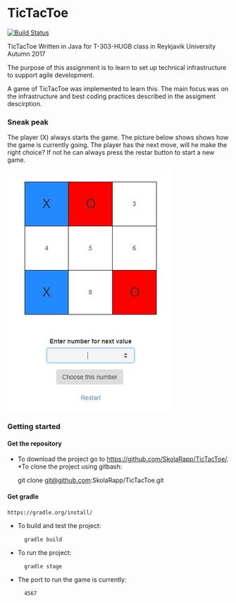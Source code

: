 # TicTacToe

[![Build Status](https://api.travis-ci.org/SkolaRapp/TicTacToe.svg?branch=develop)](https://travis-ci.org/SkolaRapp/TicTacToe)

TicTacToe Written in Java for T-303-HUGB class in Reykjavik University Autumn 2017

The purpose of this assignment is to learn to set up technical infrastructure to support agile development. 

A game of TicTacToe was implemented to learn this. The main focus was on the
infrastructure and best coding practices described in the assigment descirption.

### Sneak peak
The player (X) always starts the game. The picture below shows shows how the game is currently going. The player has the next move, will he make the right choice? If not he can always press the restar button to start a new game.

![alt text](https://github.com/SkolaRapp/TicTacToe/blob/develop/docs/images/tictactoe.jpg "tic tac toe")

### Getting started

#### Get the repository
	
* To download the project go to https://github.com/SkolaRapp/TicTacToe/.
	*To clone the project using gitbash: 

	git clone git@github.com:SkolaRapp/TicTacToe.git

#### Get gradle

	https://gradle.org/install/

* To build and test the project:

		gradle build

* To run the project:

		gradle stage

* The port to run the game is currently:

		4567

